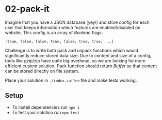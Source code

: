 # 02-pack-it

Imagine that you have a JSON database (yey!) and store config for each user that
keeps information which features are enabled/disabled on website. This config is
an array of *Boolean* flags:

```
[true, false, false, true, false, true, true, ...]
```

Challenge is to write both pack and unpack functions which would significantly
reduce stored data size. Due to content and size of a config, tools like gzip/zip have
quite big overhead, so we are looking for more efficient custom solution. Pack function
should return *Buffer* so that content can be stored directly on file system.

Place your solution in `./index.coffee` file and make tests working.


## Setup

 - To install dependencies run `npm i`
 - To test your solution run `npm test`
